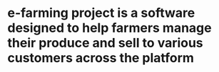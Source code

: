 # e-farming project is a software designed to help farmers manage their produce and sell to various customers across the platform
